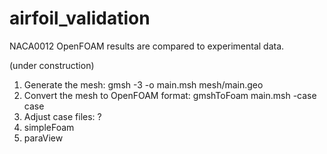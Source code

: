 # airfoil_validation
NACA0012 OpenFOAM results are compared to experimental data.

(under construction)
1. Generate the mesh: gmsh -3 -o main.msh mesh/main.geo
2. Convert the mesh to OpenFOAM format: gmshToFoam main.msh -case case
3. Adjust case files: ?
4. simpleFoam
5. paraView
